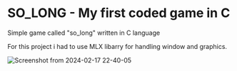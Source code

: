 # SO_LONG - My first coded game in C

Simple game called "so_long" written in C language

For this project i had to use MLX libarry for handling window and graphics.


![Screenshot from 2024-02-17 22-40-05](https://github.com/dovlicio/so_long__game/assets/77668352/5572082c-e40a-4123-88ad-ba9b04a9cdb7)
